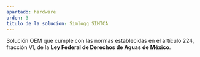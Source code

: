 ```yaml
---
apartado: hardware
orden: 3
titulo de la solucion: Simlogg SIMTCA
---
```


Solución OEM que cumple con las normas establecidas en el artículo 224, fracción VI, de la **Ley Federal de Derechos de Aguas de México**.
